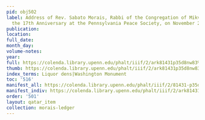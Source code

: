 ```yaml
---
pid: obj502
label: Address of Rev. Sabato Morais, Rabbi of the Congregation of Mikve Israel. At
  the 17th Anniversary at the Pennsylvania Peace Society, on November 29, 1883.
publication:
location:
full_date:
month_day:
volume-notes:
year:
full: https://colenda.library.upenn.edu/phalt/iiif/2/ark81431p35d8nw83%2FSHA256E-s7160661--3db6da116930755ad3f5769415c4ce98be8c61e462c40683894d19559fd9fd26.jpeg/full/3500,/0/default.jpg
thumb: https://colenda.library.upenn.edu/phalt/iiif/2/ark81431p35d8nw83%2FSHA256E-s7160661--3db6da116930755ad3f5769415c4ce98be8c61e462c40683894d19559fd9fd26.jpeg/full/!200,200/0/default.jpg
index_terms: Liquor dens|Washington Monument
toc: '516'
manifest_all: https://colenda.library.upenn.edu/phalt/iiif/2/81431-p35d8nw83/manifest
manifest_indiv: https://colenda.library.upenn.edu/phalt/iiif/2/ark81431p35d8nw83%2FSHA256E-s7160661--3db6da116930755ad3f5769415c4ce98be8c61e462c40683894d19559fd9fd26.jpeg
order: '501'
layout: qatar_item
collection: morais-ledger
---
```

